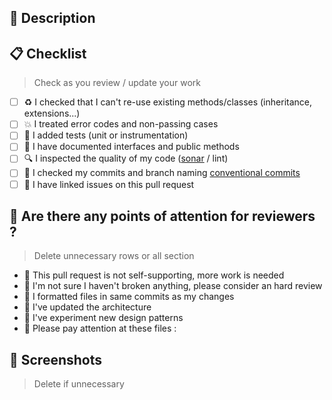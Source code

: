 ## 📝 Description


## 📋 Checklist
> Check as you review / update your work

- [ ] ♻️ I checked that I can't re-use existing methods/classes (inheritance, extensions...)
- [ ] 💥 I treated error codes and non-passing cases
- [ ] 🧪 I added tests (unit or instrumentation)
- [ ] 📓 I have documented interfaces and public methods
- [ ] 🔍️ I inspected the quality of my code ([sonar](https://sonarcloud.io/project/overview?id=boitakub_Bogadex) / lint)
- [ ] 🌳 I checked my commits and branch naming [conventional commits](https://www.conventionalcommits.org/en/v1.0.0/)
- [ ] 💬 I have linked issues on this pull request

## 🔎 Are there any points of attention for reviewers ?
> Delete unnecessary rows or all section

- 🧩 This pull request is not self-supporting, more work is needed
- 🥴 I'm not sure I haven't broken anything, please consider an hard review
- 🙏 I formatted files in same commits as my changes
- 📐 I've updated the architecture
- 🧬 I've experiment new design patterns
- 🔎 Please pay attention at these files :
<filename>
<filename>
<filename>

## 📸 Screenshots
> Delete if unnecessary
